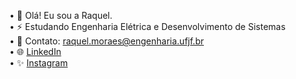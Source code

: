 • 👋 Olá! Eu sou a Raquel. </br>
• ⚡ Estudando Engenharia Elétrica e Desenvolvimento de Sistemas </br>
• 💌 Contato: raquel.moraes@engenharia.ufjf.br </br>
• 🌐 <a href="https://www.linkedin.com/in/raquelomoraes/">LinkedIn</a> </br>
• ✨ <a href="https://www.instagram.com/raquelmoraesx/">Instagram</a> </br>

 

<!---
moraesraquel/moraesraquel is a ✨ special ✨ repository because its `README.md` (this file) appears on your GitHub profile.
You can click the Preview link to take a look at your changes.
--->
